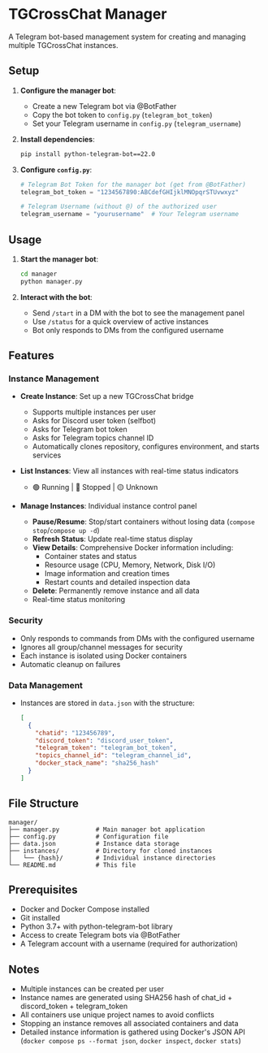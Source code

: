# TGCrossChat Manager

A Telegram bot-based management system for creating and managing multiple TGCrossChat instances.

## Setup

1. **Configure the manager bot**:
   - Create a new Telegram bot via @BotFather
   - Copy the bot token to `config.py` (`telegram_bot_token`)
   - Set your Telegram username in `config.py` (`telegram_username`)

2. **Install dependencies**:
   ```bash
   pip install python-telegram-bot==22.0
   ```

3. **Configure `config.py`**:
   ```python
   # Telegram Bot Token for the manager bot (get from @BotFather)
   telegram_bot_token = "1234567890:ABCdefGHIjklMNOpqrSTUvwxyz"

   # Telegram Username (without @) of the authorized user
   telegram_username = "yourusername"  # Your Telegram username
   ```

## Usage

1. **Start the manager bot**:
   ```bash
   cd manager
   python manager.py
   ```

2. **Interact with the bot**:
   - Send `/start` in a DM with the bot to see the management panel
   - Use `/status` for a quick overview of active instances
   - Bot only responds to DMs from the configured username

## Features

### Instance Management
- **Create Instance**: Set up a new TGCrossChat bridge
  - Supports multiple instances per user
  - Asks for Discord user token (selfbot)
  - Asks for Telegram bot token
  - Asks for Telegram topics channel ID
  - Automatically clones repository, configures environment, and starts services

- **List Instances**: View all instances with real-time status indicators
  - 🟢 Running | 🔴 Stopped | 🟡 Unknown

- **Manage Instances**: Individual instance control panel
  - **Pause/Resume**: Stop/start containers without losing data (`compose stop`/`compose up -d`)
  - **Refresh Status**: Update real-time status display
  - **View Details**: Comprehensive Docker information including:
    - Container states and status
    - Resource usage (CPU, Memory, Network, Disk I/O)
    - Image information and creation times
    - Restart counts and detailed inspection data
  - **Delete**: Permanently remove instance and all data
  - Real-time status monitoring

### Security
- Only responds to commands from DMs with the configured username
- Ignores all group/channel messages for security
- Each instance is isolated using Docker containers
- Automatic cleanup on failures

### Data Management
- Instances are stored in `data.json` with the structure:
  ```json
  [
    {
      "chatid": "123456789",
      "discord_token": "discord_user_token",
      "telegram_token": "telegram_bot_token",
      "topics_channel_id": "telegram_channel_id",
      "docker_stack_name": "sha256_hash"
    }
  ]
  ```

## File Structure

```
manager/
├── manager.py          # Main manager bot application
├── config.py           # Configuration file
├── data.json           # Instance data storage
├── instances/          # Directory for cloned instances
│   └── {hash}/         # Individual instance directories
└── README.md           # This file
```

## Prerequisites

- Docker and Docker Compose installed
- Git installed
- Python 3.7+ with python-telegram-bot library
- Access to create Telegram bots via @BotFather
- A Telegram account with a username (required for authorization)

## Notes

- Multiple instances can be created per user
- Instance names are generated using SHA256 hash of chat_id + discord_token + telegram_token
- All containers use unique project names to avoid conflicts
- Stopping an instance removes all associated containers and data
- Detailed instance information is gathered using Docker's JSON API (`docker compose ps --format json`, `docker inspect`, `docker stats`)
